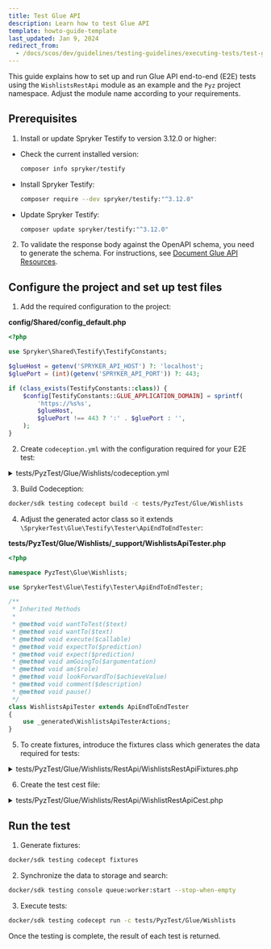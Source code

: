 ```yaml
---
title: Test Glue API
description: Learn how to test Glue API
template: howto-guide-template
last_updated: Jan 9, 2024
redirect_from:
  - /docs/scos/dev/guidelines/testing-guidelines/executing-tests/test-glue-api.html
---
```


This guide explains how to set up and run Glue API end-to-end (E2E) tests using the `WishlistsRestApi` module as an example and the `Pyz` project namespace. Adjust the module name according to your requirements.

## Prerequisites

1. Install or update Spryker Testify to version 3.12.0 or higher:
- Check the current installed version:
  ```bash
  composer info spryker/testify
  ```
- Install Spryker Testify:
  ```bash
  composer require --dev spryker/testify:"^3.12.0"
  ```
- Update Spryker Testify:
  ```bash
  composer update spryker/testify:"^3.12.0"
  ```

2. To validate the response body against the OpenAPI schema, you need to generate the schema. For instructions, see [Document Glue API Resources](/docs/scos/dev/glue-api-guides/{{site.version}}/glue-api-tutorials/document-glue-api-resources.html).

## Configure the project and set up test files

1. Add the required configuration to the project:

**config/Shared/config_default.php**

```php
<?php

use Spryker\Shared\Testify\TestifyConstants;

$glueHost = getenv('SPRYKER_API_HOST') ?: 'localhost';
$gluePort = (int)(getenv('SPRYKER_API_PORT')) ?: 443;

if (class_exists(TestifyConstants::class)) {
    $config[TestifyConstants::GLUE_APPLICATION_DOMAIN] = sprintf(
        'https://%s%s',
        $glueHost,
        $gluePort !== 443 ? ':' . $gluePort : '',
    );
}
```

2. Create `codeception.yml` with the configuration required for your E2E test:

<details>
  <summary>tests/PyzTest/Glue/Wishlists/codeception.yml</summary>  

```yaml
namespace: PyzTest\Glue\Wishlists

paths:
  tests: .
  data: _data
  support: _support
  output: _output

coverage:
  enabled: true
  remote: false
  whitelist: { include: ['../../../../src/*'] }

suites:
  RestApi:
    actor: WishlistsApiTester
    modules:
      enabled:
        - \PyzTest\Shared\Testify\Helper\Environment
        - \SprykerTest\Shared\Testify\Helper\LocatorHelper:
            projectNamespaces: ['Pyz']
        - \SprykerTest\Shared\Propel\Helper\ConnectionHelper
        - \SprykerTest\Shared\Testify\Helper\DataCleanupHelper
        - \SprykerTest\Glue\Testify\Helper\GlueRest
        - \SprykerTest\Glue\Testify\Helper\OpenApi3
        - \SprykerTest\Glue\Testify\Helper\JsonPath
        - \SprykerTest\Shared\Product\Helper\ProductDataHelper
        - \SprykerTest\Shared\Wishlist\Helper\WishlistDataHelper
        - \SprykerTest\Shared\Customer\Helper\CustomerDataHelper
        - \SprykerTest\Shared\Testify\Helper\DependencyHelper
        - \SprykerTest\Glue\AuthRestApi\Helper\AuthRestApiHelper
        - \SprykerTest\Service\Container\Helper\ContainerHelper
        - \SprykerTest\Shared\Store\Helper\StoreDependencyHelper
      config:
        \SprykerTest\Glue\Testify\Helper\GlueRest:
          depends: PhpBrowser
          part: Json
        \SprykerTest\Shared\Testify\Helper\DataCleanupHelper:
          cleanup: false
```

</details>

3. Build Codeception:

```bash
docker/sdk testing codecept build -c tests/PyzTest/Glue/Wishlists
```

4. Adjust the generated actor class so it extends `\SprykerTest\Glue\Testify\Tester\ApiEndToEndTester`:

**tests/PyzTest/Glue/Wishlists/_support/WishlistsApiTester.php**

```php
<?php

namespace PyzTest\Glue\Wishlists;

use SprykerTest\Glue\Testify\Tester\ApiEndToEndTester;

/**
 * Inherited Methods
 *
 * @method void wantToTest($text)
 * @method void wantTo($text)
 * @method void execute($callable)
 * @method void expectTo($prediction)
 * @method void expect($prediction)
 * @method void amGoingTo($argumentation)
 * @method void am($role)
 * @method void lookForwardTo($achieveValue)
 * @method void comment($description)
 * @method void pause()
 */
class WishlistsApiTester extends ApiEndToEndTester
{
    use _generated\WishlistsApiTesterActions;
}

```

5. To create fixtures, introduce the fixtures class which generates the data required for tests:


<details>
  <summary>tests/PyzTest/Glue/Wishlists/RestApi/WishlistsRestApiFixtures.php</summary>

```php
<?php

namespace PyzTest\Glue\Wishlists\RestApi;

use Generated\Shared\Transfer\CustomerTransfer;
use Generated\Shared\Transfer\ProductConcreteTransfer;
use Generated\Shared\Transfer\WishlistItemTransfer;
use Generated\Shared\Transfer\WishlistTransfer;
use PyzTest\Glue\Wishlists\WishlistsApiTester;
use SprykerTest\Shared\Testify\Fixtures\FixturesBuilderInterface;
use SprykerTest\Shared\Testify\Fixtures\FixturesContainerInterface;

/**
 * Auto-generated group annotations
 *
 * @group PyzTest
 * @group Glue
 * @group Wishlists
 * @group RestApi
 * @group WishlistsRestApiFixtures
 * Add your own group annotations below this line
 * @group EndToEnd
 */
class WishlistsRestApiFixtures implements FixturesBuilderInterface, FixturesContainerInterface
{
    /**
     * @var string
     */
    protected const TEST_USERNAME = 'UserWishlistsRestApiFixtures';

    /**
     * @var string
     */
    protected const TEST_PASSWORD = 'change123';

    /**
     * @var \Generated\Shared\Transfer\WishlistTransfer
     */
    protected WishlistTransfer $wishlistTransfer;

    /**
     * @var \Generated\Shared\Transfer\ProductConcreteTransfer
     */
    protected ProductConcreteTransfer $productConcreteTransfer;

    /**
     * @var \Generated\Shared\Transfer\CustomerTransfer
     */
    protected CustomerTransfer $customerTransfer;

    /**
     * @return \Generated\Shared\Transfer\ProductConcreteTransfer
     */
    public function getProductConcreteTransfer(): ProductConcreteTransfer
    {
        return $this->productConcreteTransfer;
    }

    /**
     * @return \Generated\Shared\Transfer\WishlistTransfer
     */
    public function getWishlistTransfer(): WishlistTransfer
    {
        return $this->wishlistTransfer;
    }

    /**
     * @return \Generated\Shared\Transfer\CustomerTransfer
     */
    public function getCustomerTransfer(): CustomerTransfer
    {
        return $this->customerTransfer;
    }

    /**
     * @param \PyzTest\Glue\Wishlists\WishlistsApiTester $I
     *
     * @return \SprykerTest\Shared\Testify\Fixtures\FixturesContainerInterface
     */
    public function buildFixtures(WishlistsApiTester $I): FixturesContainerInterface
    {
        $this->createProductConcrete($I);
        $this->createCustomer($I);
        $this->createWishlist($I);

        return $this;
    }

    /**
     * @param \PyzTest\Glue\Wishlists\WishlistsApiTester $I
     *
     * @return void
     */
    protected function createProductConcrete(WishlistsApiTester $I): void
    {
        $this->productConcreteTransfer = $I->haveFullProduct();
    }

    /**
     * @param \PyzTest\Glue\Wishlists\WishlistsApiTester $I
     *
     * @return void
     */
    protected function createCustomer(WishlistsApiTester $I): void
    {
        $customerTransfer = $I->haveCustomer([
            CustomerTransfer::USERNAME => static::TEST_USERNAME,
            CustomerTransfer::PASSWORD => static::TEST_PASSWORD,
            CustomerTransfer::NEW_PASSWORD => static::TEST_PASSWORD,
        ]);

        $this->customerTransfer = $I->confirmCustomer($customerTransfer);
    }

    /**
     * @param \PyzTest\Glue\Wishlists\WishlistsApiTester $I
     *
     * @return void
     */
    protected function createWishlist(WishlistsApiTester $I): void
    {
        $this->wishlistTransfer = $I->haveWishlist([
            WishlistTransfer::FK_CUSTOMER => $this->customerTransfer->getIdCustomer(),
        ]);

        $I->haveItemInWishlist([
            WishlistItemTransfer::FK_WISHLIST => $this->wishlistTransfer->getIdWishlist(),
            WishlistItemTransfer::WISHLIST_NAME => $this->wishlistTransfer->getName(),
            WishlistItemTransfer::SKU => $this->productConcreteTransfer->getSku(),
            WishlistItemTransfer::FK_CUSTOMER => $this->customerTransfer->getIdCustomer(),
            WishlistItemTransfer::PRODUCT_OFFER_REFERENCE => null,
            WishlistItemTransfer::MERCHANT_REFERENCE => null,
        ]);
    }
}
```

</details>

6. Create the test cest file:


<details>
  <summary>tests/PyzTest/Glue/Wishlists/RestApi/WishlistRestApiCest.php</summary>

```php
<?php

namespace PyzTest\Glue\Wishlists\RestApi;

use Codeception\Util\HttpCode;
use PyzTest\Glue\Wishlists\WishlistsApiTester;
use Spryker\Glue\ProductsRestApi\ProductsRestApiConfig;
use Spryker\Glue\WishlistsRestApi\WishlistsRestApiConfig;

/**
 * Auto-generated group annotations
 *
 * @group PyzTest
 * @group Glue
 * @group Wishlists
 * @group RestApi
 * @group WishlistRestApiCest
 * Add your own group annotations below this line
 * @group EndToEnd
 */
class WishlistRestApiCest
{
    /**
     * @var \PyzTest\Glue\Wishlists\RestApi\WishlistsRestApiFixtures
     */
    protected WishlistsRestApiFixtures $fixtures;

    /**
     * @param \PyzTest\Glue\Wishlists\WishlistsApiTester $I
     *
     * @return void
     */
    public function loadFixtures(WishlistsApiTester $I): void
    {
        /** @var \PyzTest\Glue\Wishlists\RestApi\WishlistsRestApiFixtures $fixtures */
        $fixtures = $I->loadFixtures(WishlistsRestApiFixtures::class);

        $this->fixtures = $fixtures;
    }

    /**
     * @depends loadFixtures
     *
     * @param \PyzTest\Glue\Wishlists\WishlistsApiTester $I
     *
     * @return void
     */
    public function requestWishlistByUuid(WishlistsApiTester $I): void
    {
        // Arrange
        $wishlistUuid = $this->fixtures->getWishlistTransfer()->getUuid();
        $oauthResponseTransfer = $I->haveAuthorizationToGlue($this->fixtures->getCustomerTransfer());
        $I->amBearerAuthenticated($oauthResponseTransfer->getAccessToken());
        $url = $I->buildWishlistUrl($wishlistUuid);

        // Act
        $I->sendGET($url);

        // Assert
        $I->seeResponseCodeIs(HttpCode::OK);
        $I->seeResponseIsJson();
        $I->seeResponseMatchesOpenApiSchema();

        $I->amSure('returned resource is of correct type')
            ->whenI()
            ->seeResponseDataContainsSingleResourceOfType(WishlistsRestApiConfig::RESOURCE_WISHLISTS);

        $I->amSure('returned resource has correct id')
            ->whenI()
            ->seeSingleResourceIdEqualTo($wishlistUuid);

        $I->amSure('returned resource has correct self-link')
            ->whenI()
            ->seeSingleResourceHasSelfLink($url);
    }

    /**
     * @depends loadFixtures
     *
     * @param \PyzTest\Glue\Wishlists\WishlistsApiTester $I
     *
     * @return void
     */
    public function requestWishlists(WishlistsApiTester $I): void
    {
        $oauthResponseTransfer = $I->haveAuthorizationToGlue($this->fixtures->getCustomerTransfer());
        $I->amBearerAuthenticated($oauthResponseTransfer->getAccessToken());
        $wishlistUuid = $this->fixtures->getWishlistTransfer()->getUuid();

        // Act
        $I->sendGET($I->buildWishlistsUrl());

        // Assert
        $I->seeResponseCodeIs(HttpCode::OK);
        $I->seeResponseIsJson();
        $I->seeResponseMatchesOpenApiSchema();

        $I->amSure('Response data contains resource collection')
            ->whenI()
            ->seeResponseDataContainsResourceCollectionOfType(WishlistsRestApiConfig::RESOURCE_WISHLISTS);

        $I->amSure('Resource collection has resource')
            ->whenI()
            ->seeResourceCollectionHasResourceWithId($wishlistUuid);

        $I->amSure('Resource has correct self-link')
            ->whenI()
            ->seeResourceByIdHasSelfLink($wishlistUuid, $I->buildWishlistUrl($wishlistUuid));
    }
}
```

</details>

## Run the test

1. Generate fixtures:

```bash
docker/sdk testing codecept fixtures
```

2. Synchronize the data to storage and search:

```bash
docker/sdk testing console queue:worker:start --stop-when-empty
```

3. Execute tests:

```bash
docker/sdk testing codecept run -c tests/PyzTest/Glue/Wishlists
```

Once the testing is complete, the result of each test is returned.
